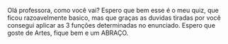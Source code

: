 Olá professora, como você vai? Espero que bem esse é o meu quiz, que ficou razoavelmente basico, mas que graças as duvidas tiradas por você consegui aplicar as 3 funções determinadas no enunciado. Espero que goste de Artes, fique bem e um ABRAÇO.
